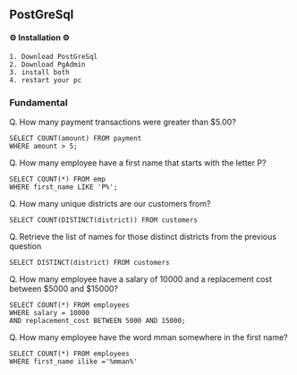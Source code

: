
## PostGreSql
#### ⚙  Installation ⚙
    1. Download PostGreSql
    2. Download PgAdmin
    3. install both
    4. restart your pc


### Fundamental 
Q. How many payment transactions were greater than $5.00?
    
    SELECT COUNT(amount) FROM payment
    WHERE amount > 5;
 
Q. How many employee have a first name that starts with the letter P?

    SELECT COUNT(*) FROM emp
    WHERE first_name LIKE 'P%';

Q. How many unique districts are our customers from?


    SELECT COUNT(DISTINCT(district)) FROM customers

Q. Retrieve the list of names for those distinct districts from the previous question

    SELECT DISTINCT(district) FROM customers

Q. How many employee have a salary of 10000 and a replacement cost between $5000 and $15000?


    SELECT COUNT(*) FROM employees
    WHERE salary = 10000
    AND replacement_cost BETWEEN 5000 AND 15000;

Q. How many employee have the word mman somewhere in the first name?


    SELECT COUNT(*) FROM employees
    WHERE first_name ilike ='%mman%'

